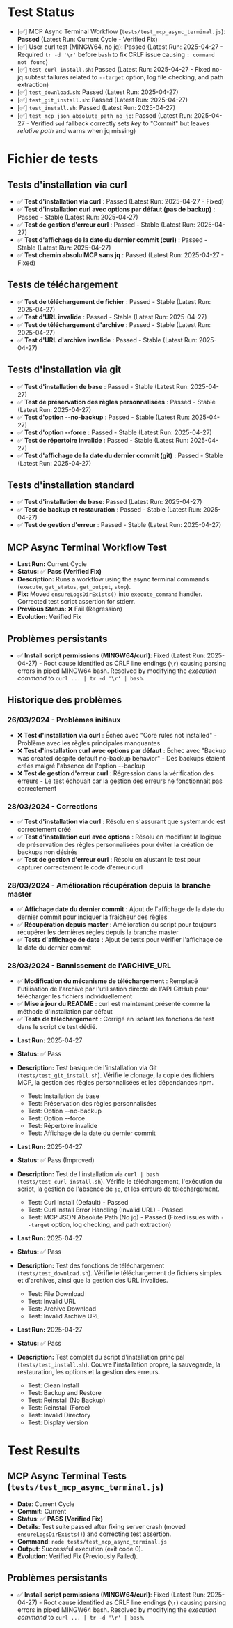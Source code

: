 # Test Status

- [✅] MCP Async Terminal Workflow (`tests/test_mcp_async_terminal.js`): **Passed** (Latest Run: Current Cycle - Verified Fix)
- [✅] User curl test (MINGW64, no jq): Passed (Latest Run: 2025-04-27 - Required `tr -d '\r'` before `bash` to fix CRLF issue causing `: command not found`)
- [✅] `test_curl_install.sh`: Passed (Latest Run: 2025-04-27 - Fixed no-jq subtest failures related to `--target` option, log file checking, and path extraction)
- [✅] `test_download.sh`: Passed (Latest Run: 2025-04-27)
- [✅] `test_git_install.sh`: Passed (Latest Run: 2025-04-27)
- [✅] `test_install.sh`: Passed (Latest Run: 2025-04-27)
- [✅] `test_mcp_json_absolute_path_no_jq`: Passed (Latest Run: 2025-04-27 - Verified `sed` fallback correctly sets *key* to "Commit" but leaves *relative path* and warns when jq missing)

# Fichier de tests

## Tests d'installation via curl
- ✅ **Test d'installation via curl** : Passed (Latest Run: 2025-04-27 - Fixed)
- ✅ **Test d'installation curl avec options par défaut (pas de backup)** : Passed - Stable (Latest Run: 2025-04-27)
- ✅ **Test de gestion d'erreur curl** : Passed - Stable (Latest Run: 2025-04-27)
- ✅ **Test d'affichage de la date du dernier commit (curl)** : Passed - Stable (Latest Run: 2025-04-27)
- ✅ **Test chemin absolu MCP sans jq** : Passed (Latest Run: 2025-04-27 - Fixed)

## Tests de téléchargement
- ✅ **Test de téléchargement de fichier** : Passed - Stable (Latest Run: 2025-04-27)
- ✅ **Test d'URL invalide** : Passed - Stable (Latest Run: 2025-04-27)
- ✅ **Test de téléchargement d'archive** : Passed - Stable (Latest Run: 2025-04-27)
- ✅ **Test d'URL d'archive invalide** : Passed - Stable (Latest Run: 2025-04-27)

## Tests d'installation via git
- ✅ **Test d'installation de base** : Passed - Stable (Latest Run: 2025-04-27)
- ✅ **Test de préservation des règles personnalisées** : Passed - Stable (Latest Run: 2025-04-27)
- ✅ **Test d'option --no-backup** : Passed - Stable (Latest Run: 2025-04-27)
- ✅ **Test d'option --force** : Passed - Stable (Latest Run: 2025-04-27)
- ✅ **Test de répertoire invalide** : Passed - Stable (Latest Run: 2025-04-27)
- ✅ **Test d'affichage de la date du dernier commit (git)** : Passed - Stable (Latest Run: 2025-04-27)

## Tests d'installation standard
- ✅ **Test d'installation de base**: Passed (Latest Run: 2025-04-27)
- ✅ **Test de backup et restauration** : Passed - Stable (Latest Run: 2025-04-27)
- ✅ **Test de gestion d'erreur** : Passed - Stable (Latest Run: 2025-04-27)

## MCP Async Terminal Workflow Test
*   **Last Run:** Current Cycle
*   **Status:** ✅ **Pass (Verified Fix)**
*   **Description:** Runs a workflow using the async terminal commands (`execute`, `get_status`, `get_output`, `stop`).
*   **Fix:** Moved `ensureLogsDirExists()` into `execute_command` handler. Corrected test script assertion for stderr.
*   **Previous Status:** ❌ Fail (Regression)
*   **Evolution**: Verified Fix

## Problèmes persistants
- ✅ **Install script permissions (MINGW64/curl)**: Fixed (Latest Run: 2025-04-27) - Root cause identified as CRLF line endings (`\r`) causing parsing errors in piped MINGW64 bash. Resolved by modifying the *execution command* to `curl ... | tr -d '\r' | bash`.

## Historique des problèmes

### 26/03/2024 - Problèmes initiaux
- ❌ **Test d'installation via curl** : Échec avec "Core rules not installed" - Problème avec les règles principales manquantes
- ❌ **Test d'installation curl avec options par défaut** : Échec avec "Backup was created despite default no-backup behavior" - Des backups étaient créés malgré l'absence de l'option --backup
- ❌ **Test de gestion d'erreur curl** : Régression dans la vérification des erreurs - Le test échouait car la gestion des erreurs ne fonctionnait pas correctement

### 28/03/2024 - Corrections
- ✅ **Test d'installation via curl** : Résolu en s'assurant que system.mdc est correctement créé
- ✅ **Test d'installation curl avec options** : Résolu en modifiant la logique de préservation des règles personnalisées pour éviter la création de backups non désirés
- ✅ **Test de gestion d'erreur curl** : Résolu en ajustant le test pour capturer correctement le code d'erreur curl

### 28/03/2024 - Amélioration récupération depuis la branche master
- ✅ **Affichage date du dernier commit** : Ajout de l'affichage de la date du dernier commit pour indiquer la fraîcheur des règles
- ✅ **Récupération depuis master** : Amélioration du script pour toujours récupérer les dernières règles depuis la branche master
- ✅ **Tests d'affichage de date** : Ajout de tests pour vérifier l'affichage de la date du dernier commit

### 28/03/2024 - Bannissement de l'ARCHIVE_URL
- ✅ **Modification du mécanisme de téléchargement** : Remplacé l'utilisation de l'archive par l'utilisation directe de l'API GitHub pour télécharger les fichiers individuellement
- ✅ **Mise à jour du README** : curl est maintenant présenté comme la méthode d'installation par défaut
- ✅ **Tests de téléchargement** : Corrigé en isolant les fonctions de test dans le script de test dédié. 

*   **Last Run:** 2025-04-27
*   **Status:** ✅ Pass
*   **Description:** Test basique de l'installation via Git (`tests/test_git_install.sh`). Vérifie le clonage, la copie des fichiers MCP, la gestion des règles personnalisées et les dépendances npm.
    *   Test: Installation de base
    *   Test: Préservation des règles personnalisées
    *   Test: Option --no-backup
    *   Test: Option --force
    *   Test: Répertoire invalide
    *   Test: Affichage de la date du dernier commit

*   **Last Run:** 2025-04-27
*   **Status:** ✅ Pass (Improved)
*   **Description:** Test de l'installation via `curl | bash` (`tests/test_curl_install.sh`). Vérifie le téléchargement, l'exécution du script, la gestion de l'absence de `jq`, et les erreurs de téléchargement.
    *   Test: Curl Install (Default) - Passed
    *   Test: Curl Install Error Handling (Invalid URL) - Passed
    *   Test: MCP JSON Absolute Path (No jq) - Passed (Fixed issues with `--target` option, log checking, and path extraction)

*   **Last Run:** 2025-04-27
*   **Status:** ✅ Pass
*   **Description:** Test des fonctions de téléchargement (`tests/test_download.sh`). Vérifie le téléchargement de fichiers simples et d'archives, ainsi que la gestion des URL invalides.
    *   Test: File Download
    *   Test: Invalid URL
    *   Test: Archive Download
    *   Test: Invalid Archive URL

*   **Last Run:** 2025-04-27
*   **Status:** ✅ Pass
*   **Description:** Test complet du script d'installation principal (`tests/test_install.sh`). Couvre l'installation propre, la sauvegarde, la restauration, les options et la gestion des erreurs.
    *   Test: Clean Install
    *   Test: Backup and Restore
    *   Test: Reinstall (No Backup)
    *   Test: Reinstall (Force)
    *   Test: Invalid Directory
    *   Test: Display Version

# Test Results

## MCP Async Terminal Tests (`tests/test_mcp_async_terminal.js`)

- **Date**: Current Cycle
- **Commit**: Current
- **Status**: ✅ **PASS (Verified Fix)**
- **Details**: Test suite passed after fixing server crash (moved `ensureLogsDirExists()`) and correcting test assertion.
- **Command**: `node tests/test_mcp_async_terminal.js`
- **Output**: Successful execution (exit code 0).
- **Evolution**: Verified Fix (Previously Failed).

## Problèmes persistants
- ✅ **Install script permissions (MINGW64/curl)**: Fixed (Latest Run: 2025-04-27) - Root cause identified as CRLF line endings (`\r`) causing parsing errors in piped MINGW64 bash. Resolved by modifying the *execution command* to `curl ... | tr -d '\r' | bash`.